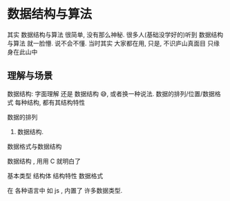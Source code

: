 # 数据结构与算法

其实 数据结构与算法 很简单, 没有那么神秘.
很多人(基础没学好的)听到 数据结构与算法 就一脸懵. 说不会不懂.
当时其实 大家都在用, 只是, 不识庐山真面目 只缘身在此山中

## 理解与场景

数据结构: 字面理解 还是 数据结构 😅, 或者换一种说法. 数据的排列/位置/数据格式
每种结构, 都有其结构特性



数据的排列

1. 数据结构.

数据格式与数据结构

数据结构 , 用用 C 就明白了

基本类型 结构体 结构特性 数据格式

在 各种语言中 如 js , 内置了 许多数据类型.
